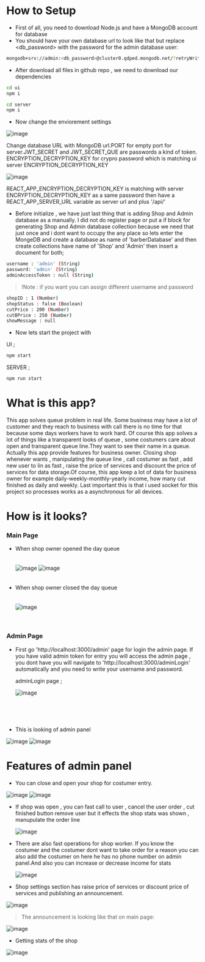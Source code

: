 # How to Setup
- First of all, you need to download Node.js and have a MongoDB account for database
- You should have your own database url to look like that but replace <db_password> with the password for the admin database user:
```sh
mongodb+srv://admin:<db_password>@cluster0.qdped.mongodb.net/?retryWrites=true&w=majority&appName=Cluster0
```
- After download all files in github repo , we need to download our dependencies
```sh
cd ui
npm i
```
```sh
cd server
npm i
```
- Now change the enviorement settings

![image](https://github.com/user-attachments/assets/343b56b5-3c18-4a3e-98c9-208b1ce6be0f)

 Change database URL with MongoDB url.PORT for empty port for server.JWT_SECRET and JWT_SECRET_QUE are passwords a kind of token. ENCRYPTION_DECRYPTION_KEY for crypro password which is matching ui server ENCRYPTION_DECRYPTION_KEY 

 ![image](https://github.com/user-attachments/assets/5cecce4c-917d-4345-8ef7-d71d76f254d5)

 REACT_APP_ENCRYPTION_DECRYPTION_KEY is matching with server ENCRYPTION_DECRYPTION_KEY as a same password then have a REACT_APP_SERVER_URL variable as server url and  plus '/api/'

- Before initialize , we have just last thing that is adding Shop and Admin database as a manually. I did not do register page or put a if block for generating Shop and Admin database collection because we need that just once and i  dont want to occupy the any place so lets enter the MongeDB and create a database as name of 'barberDatabase' and then create collections have name of 'Shop' and 'Admin' then insert a document for both;

```sh
username : 'admin' (String)
password: 'admin' (String)
adminAccessToken : null (String)
```
> !Note : if you want you can assign different username and password

```sh
shopID : 1 (Number)
shopStatus : false (Boolean)
cutPrice : 200 (Number)
cutBPrice : 250 (Number)
showMessage : null
```
 - Now lets start the project with
 
UI ;
```sh
npm start
```
SERVER ;
```sh
npm run start
```


# What is this app?
This app solves queue problem in real life. Some business may have a lot of customer and they reach to business with call there is no time for that because some days workers have to work hard.
Of course this app solves a lot of things like a  transparent looks of queue , some costumers care about open and transparent queue line.They want to see their name in a queue.
Actually this app provide features for business owner. Closing shop whenever wants , manipulating the queue line , call costumer as fast , add new user to lin as fast , raise the price of services and discount the price of services for data storage.Of course, this app keep a lot of data for business owner for example daily-weekly-monthly-yearly income, how many cut finished as daily and weekly. Last important this  is that i used socket for this project so processes works as a asynchronous for all devices.

# How is it looks?

### Main Page
- When shop owner opened the day queue
  <br><br><br>
![image](https://github.com/user-attachments/assets/6db8ebc9-a8b1-4850-86c5-0a46255f2c7f)
![image](https://github.com/user-attachments/assets/0ca8b4d0-1d05-4f17-9f63-af3259ef2897)
 <br><br><br>
- When shop owner closed the day queue
  <br><br><br>
![image](https://github.com/user-attachments/assets/d58aab27-9620-4a67-bb23-b7320b9eb7f6)
 <br><br><br>

 ### Admin Page

 - First go 'http://localhost:3000/admin' page for login the admin page. If you have valid admin token for entry you will access the admin page , you dont have you will navigate to 'http://localhost:3000/adminLogin' automatically and you need to write your username and password.

   adminLogin page ;

   ![image](https://github.com/user-attachments/assets/43c4db77-3276-4e80-a4ba-dba276a70aae)

<br><br><br>

- This is looking of admin panel

![image](https://github.com/user-attachments/assets/b7500320-ba2e-433f-8bb4-868565748068)
![image](https://github.com/user-attachments/assets/c429e7fa-0aaf-494c-a9d8-c365d2db04c3)


# Features of admin panel

- You can close and open your shop for costumer entry. 

![image](https://github.com/user-attachments/assets/0c96ea84-44ad-4789-93e2-e61fdbb4cf46)
![image](https://github.com/user-attachments/assets/af07a435-2f02-4005-81b2-942c77fb8a41)

- If shop was open , you can fast call to user , cancel the user order , cut finished button remove user but it effects the shop stats was shown , manupulate the order line

  ![image](https://github.com/user-attachments/assets/8ad802cb-56ea-4c4e-ad90-fb1dfec424be)

- There are also fast operations for shop worker. If you know the costumer and the costumer dont want to take order for a reason you can also add the costumer on here he has no phone number on admin panel.And also you can increase or decrease income for stats

  ![image](https://github.com/user-attachments/assets/a4559a42-fd26-4e65-a71b-46eacf193651)

- Shop settings section has raise price of services or discount price of services and publishing an announcement.

![image](https://github.com/user-attachments/assets/82a3dfc0-856c-4ed5-8237-9b665f981c47)

> The announcement is looking like that on main page:

![image](https://github.com/user-attachments/assets/beae9d62-2f6b-4b44-8a86-9d2048044df1)

- Getting stats of the shop

![image](https://github.com/user-attachments/assets/8d98caec-ceb8-47e7-aac6-933340b848c2)


